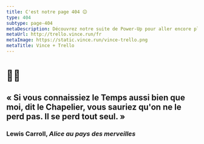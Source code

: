 ```yaml
---
title: C'est notre page 404 😊
type: 404
subtype: page-404
metaDescription: Découvrez notre suite de Power-Up pour aller encore plus loin dans la gestion de vos projets avec Trello.
metaUrl: http://trello.vince.run/fr
metaImage: https://static.vince.run/vince-trello.png
metaTitle: Vince + Trello
---
```

# 🐰⏰
## «  Si vous connaissiez le Temps aussi bien que moi, dit le Chapelier, vous sauriez qu'on ne le perd pas. Il se perd tout seul. »
### Lewis Carroll, *Alice au pays des merveilles*
